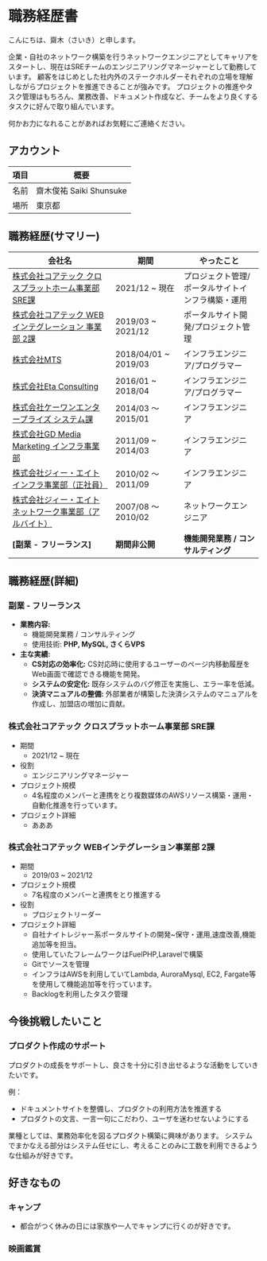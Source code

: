 # 職務経歴書

こんにちは、齋木（さいき）と申します。

企業・自社のネットワーク構築を行うネットワークエンジニアとしてキャリアをスタートし、現在はSREチームのエンジニアリングマネージャーとして勤務しています。
顧客をはじめとした社内外のステークホルダーそれぞれの立場を理解しながらプロジェクトを推進できることが強みです。
プロジェクトの推進やタスク管理はもちろん、業務改善、ドキュメント作成など、チームをより良くするタスクに好んで取り組んでいます。

何かお力になれることがあればお気軽にご連絡ください。

## アカウント

| 項目 | 概要                  |
| -- | ------------------- |
| 名前 | 齋木俊祐 Saiki Shunsuke |
| 場所 | 東京都                 |

## 職務経歴(サマリー)

| 会社名                                                               | 期間                    | やったこと                     |
| ----------------------------------------------------------------- | --------------------- | ------------------------- |
| [株式会社コアテック クロスプラットホーム事業部 SRE課](#株式会社コアテック-クロスプラットホーム事業部-sre課)     | 2021/12 \~ 現在         | プロジェクト管理/ポータルサイトインフラ構築・運用 |
| [株式会社コアテック WEBインテグレーション 事業部 2課](#株式会社コアテック-webインテグレーション事業部-2課)    | 2019/03 \~ 2021/12    | ポータルサイト開発/プロジェクト管理        |
| [株式会社MTS](#株式会社mts)                                               | 2018/04/01 \~ 2019/03 | インフラエンジニア/プログラマー          |
| [株式会社Eta Consulting](#株式会社eta-consulting)                         | 2016/01 \~ 2018/04    | インフラエンジニア/プログラマー          |
| [株式会社ケーワンエンタープライズ システム課](#株式会社ケーワンエンタープライズ-システム課)                 | 2014/03 〜 2015/01     | インフラエンジニア                 |
| [株式会社GD Media Marketing インフラ事業部](#株式会社gd-media-marketing-インフラ事業部) | 2011/09 \~ 2014/03    | インフラエンジニア                 |
| [株式会社ジィー・エイト インフラ事業部（正社員）](#株式会社ジィー・エイト_201002-201109)            | 2010/02 〜 2011/09     | インフラエンジニア                 |
| [株式会社ジィー・エイト ネットワーク事業部（アルバイト）](#株式会社ジィー・エイト_200708-201002)        | 2007/08 〜 2010/02     | ネットワークエンジニア               |
| **[副業 - フリーランス]**                                                 | **期間非公開**             | **機能開発業務 / コンサルティング**     |

## 職務経歴(詳細)

### 副業 - フリーランス

- **業務内容:**
  - 機能開発業務 / コンサルティング
  - 使用技術: **PHP, MySQL, さくらVPS**
- **主な実績:**
  - **CS対応の効率化:** CS対応時に使用するユーザーのページ内移動履歴をWeb画面で確認できる機能を開発。
  - **システムの安定化:** 既存システムのバグ修正を実施し、エラー率を低減。
  - **決済マニュアルの整備:** 外部業者が構築した決済システムのマニュアルを作成し、加盟店の増加に貢献。

### 株式会社コアテック クロスプラットホーム事業部 SRE課

- 期間
  - 2021/12 \~ 現在
- 役割
  - エンジニアリングマネージャー
- プロジェクト規模
  - 4名程度のメンバーと連携をとり複数媒体のAWSリソース構築・運用・自動化推進を行っています。
- プロジェクト詳細
  - あああ

### 株式会社コアテック WEBインテグレーション事業部 2課

- 期間
  - 2019/03 \~ 2021/12
- プロジェクト規模
  - 7名程度のメンバーと連携をとり推進する
- 役割
  - プロジェクトリーダー
- プロジェクト詳細
  - 自社ナイトレジャー系ポータルサイトの開発\~保守・運用,速度改善,機能追加等を担当。
  - 使用していたフレームワークはFuelPHP,Laravelで構築
  - Gitでソースを管理
  - インフラはAWSを利用していてLambda, AuroraMysql, EC2, Fargate等を使用して機能追加等を行っています。
  - Backlogを利用したタスク管理

## 今後挑戦したいこと

### プロダクト作成のサポート

プロダクトの成長をサポートし、良さを十分に引き出せるような活動をしていきたいです。

例：

- ドキュメントサイトを整備し、プロダクトの利用方法を推進する
- プロダクトの文言、一言一句にこだわり、ユーザを迷わせないようにする

業種としては、業務効率化を図るプロダクト構築に興味があります。
システムでまかなえる部分はシステム任せにし、考えることのみに工数を利用できるような仕組みが好きです。

## 好きなもの

### キャンプ

- 都合がつく休みの日には家族や一人でキャンプに行くのが好きです。

### 映画鑑賞
